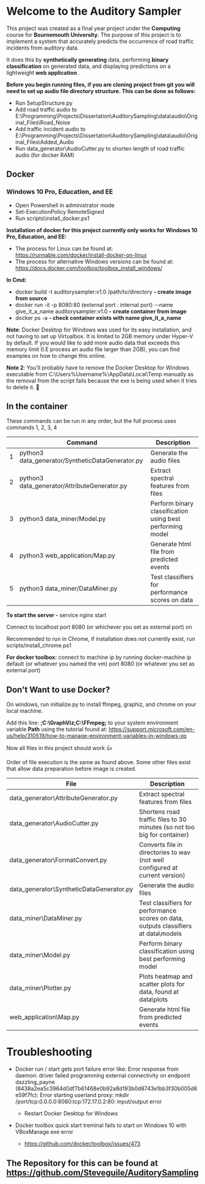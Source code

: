 # Welcome to the Auditory Sampler

This project was created as a final year project under the **Computing** course for **Bournemouth University**. The purpose of this project is to implement a system that accurately predicts the occurrence of road traffic incidents from auditory data.

It does this by **synthetically generating** data, performing **binary classification** on generated data, and displaying predictions on a lightweight **web application** . 

**Before you begin running files, if you are cloning project from git you will need to set up audio file directory structure. This can be done as follows:** 

- Run SetupStructure.py
- Add road traffic audio to E:\Programming\Projects\Dissertation\AuditorySampling\data\audio\Original_Files\Road_Noise
- Add traffic incident audio to E:\Programming\Projects\Dissertation\AuditorySampling\data\audio\Original_Files\Added_Audio
- Run data_generator\AudioCutter.py to shorten length of road traffic audio (for docker RAM)

## Docker 
### Windows 10 Pro, Education, and EE

* Open Powershell in administrator mode
* Set-ExecutionPolicy RemoteSigned
* Run scripts\install_docker.ps1

**Installation of docker for this project currently only works for Windows 10 Pro, Education, and EE:**

* The process for Linux can be found at: https://runnable.com/docker/install-docker-on-linux		
* The process for alternative Windows versions can be found at: https://docs.docker.com/toolbox/toolbox_install_windows/		

**In Cmd:** 

* docker build -t auditorysampler:v1.0 /path/to/directory **- create image from source**
* docker run -it -p 8080:80 (external port : internal port) --name give_it_a_name auditorysampler:v1.0 **- create container from image**
* docker ps -a **- check container exists with name give_it_a_name**

**Note**: Docker Desktop for Windows was used for its easy installation, and not having to set up Virtualbox. It is limited to 2GB memory under Hyper-V by default. If you would like to add more audio data that exceeds this memory limit (I.E process an audio file larger than 2GB), you can find examples on how to change this online.

**Note 2**: You'll probably have to remove the Docker Desktop for Windows executable from C:\Users\%Username%\AppData\Local\Temp manually as the removal from the script fails because the exe is being used when it tries to delete it. 🤷

## In the container

These commands can be run in any order, but the full process uses commands 1, 2, 3, 4

| |Command                        					|Description                  |
|-|-------------------------------------------------|-----------------------------|
|1|python3 data_generator/SyntheticDataGenerator.py |Generate the audio files|
|2|python3 data_generator/AttributeGenerator.py		|Extract spectral features from files|
|3|python3 data_miner/Model.py						|Perform binary classification using best performing model|
|4|python3 web_application/Map.py					|Generate html file from predicted events|
|5|python3 data_miner/DataMiner.py					|Test classifiers for performance scores on data|


**To start the server -** service nginx start 

Connect to localhost port 8080 (or whichever you set as external port) on 

Recommended to run in Chrome, if installation does not currently exist, run scripts/install_chrome.ps1

**For docker toolbox:** connect to machine ip by running docker-machine ip default (or whatever you named the vm) port 8080 (or whatever you set as external port)

## Don't Want to use Docker?
 
 <p>On windows, run initialize.py to install ffmpeg, graphiz, and chrome on your local machine. </p>
 
 Add this line: **;C:\GraphViz;C:\FFmpeg;**  to your system environment variable **Path** using the tutorial found at: https://support.microsoft.com/en-us/help/310519/how-to-manage-environment-variables-in-windows-xp

Now all files in this project should work :+1:

Order of file execution is the same as found above. Some other files exist that allow data preparation before image is created.

|File|Description|
|-|-|
|data_generator\AttributeGenerator.py</span>|Extract spectral features from files|
|data_generator\AudioCutter.py</span>|Shortens road traffic files to 30 minutes (so not too big for container)|
|data_generator\FormatConvert.py</span>|Converts file in directories to wav (not well configured at current version)|
|data_generator\SyntheticDataGenerator.py</span>|Generate the audio files|
|data_miner\DataMiner.py</span>|Test classifiers for performance scores on data, outputs classifiers at data\models|
|data_miner\Model.py</span>|Perform binary classification using best performing model|
|data_miner\Plotter.py</span>|Plots heatmap and scatter plots for data, found at data\plots|
|web_application\Map.py</span>|Generate html file from predicted events|

# Troubleshooting

- Docker run / start gets port failure error like: Error response from daemon: driver failed programming external connectivity on endpoint dazzling_payne (8438a2ea5c3964d0df7b61468e0b92a8d193b0d8743e1bb3f30b005d6e59f7fc): Error starting userland proxy: mkdir /port/tcp:0.0.0.0:8080:tcp:172.17.0.2:80: input/output error

	- Restart Docker Desktop for Windows

- Docker toolbox quick start treminal fails to start on Windows 10 with VBoxManage.exe error	
	
	- https://github.com/docker/toolbox/issues/473

## The Repository for this can be found at https://github.com/Steveguile/AuditorySampling




